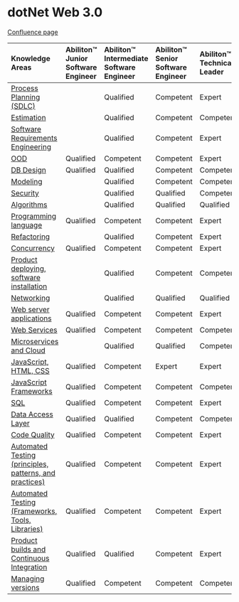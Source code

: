 # dotNet Web 3.0

[Confluence page](https://confluence.softserveinc.com/display/AbilitonKnowledgeModel/dotNet+Web+3.0)

| Knowledge Areas | Abiliton™ Junior Software Engineer | Abiliton™ Intermediate Software Engineer | Abiliton™ Senior Software Engineer | Abiliton™ Technical Leader |
| :--- | :--- | :--- | :--- | :--- |
| [Process Planning \(SDLC\)](https://confluence.softserveinc.com/pages/viewpage.action?pageId=293416133) |  | Qualified | Competent | Expert |
| [Estimation](https://confluence.softserveinc.com/pages/viewpage.action?pageId=293416112) |  | Qualified | Competent | Competent |
| [Software Requirements Engineering](https://confluence.softserveinc.com/pages/viewpage.action?pageId=293416122) |  | Qualified | Competent | Expert |
| [OOD](https://confluence.softserveinc.com/pages/viewpage.action?pageId=293413006) | Qualified | Competent | Competent | Expert |
| [DB Design](https://confluence.softserveinc.com/display/AbilitonKnowledgeModel/Design-DB+Design) | Qualified | Qualified | Competent | Competent |
| [Modeling](https://confluence.softserveinc.com/display/AbilitonKnowledgeModel/Design-Modeling) |  | Qualified | Competent | Competent |
| [Security](https://confluence.softserveinc.com/pages/viewpage.action?pageId=305170797) |  | Qualified | Qualified | Competent |
| [Algorithms](https://confluence.softserveinc.com/display/AbilitonKnowledgeModel/Algorithms) |  | Qualified | Qualified | Qualified |
| [Programming language](https://confluence.softserveinc.com/pages/viewpage.action?pageId=293416140) | Qualified | Competent | Competent | Expert |
| [Refactoring](https://confluence.softserveinc.com/pages/viewpage.action?pageId=293411850) |  | Qualified | Competent | Expert |
| [Concurrency](https://confluence.softserveinc.com/display/AbilitonKnowledgeModel/Construction-Concurrency-dotNet+3.0) | Qualified | Competent | Competent | Expert |
| [Product deploying, software installation](https://confluence.softserveinc.com/display/AbilitonKnowledgeModel/Deployment%2C+Installation-.Net%2C+v2) |  | Qualified | Competent | Competent |
| [Networking](https://confluence.softserveinc.com/display/AbilitonKnowledgeModel/Construction-Networking) |  | Qualified | Qualified | Qualified |
| [Web server applications](https://confluence.softserveinc.com/pages/viewpage.action?pageId=293416179) | Qualified | Competent | Competent | Expert |
| [Web Services](https://confluence.softserveinc.com/pages/viewpage.action?pageId=303695206) | Qualified | Competent | Competent | Competent |
| [Microservices and Cloud](https://confluence.softserveinc.com/display/AbilitonKnowledgeModel/Microservices+and+Cloud+.Net) |  | Qualified | Qualified | Competent |
| [JavaScript, HTML, CSS](https://confluence.softserveinc.com/pages/viewpage.action?pageId=295159224) | Qualified | Competent | Expert | Expert |
| [JavaScript Frameworks](https://confluence.softserveinc.com/pages/viewpage.action?pageId=301342041) | Qualified | Competent | Competent | Competent |
| [SQL](https://confluence.softserveinc.com/display/AbilitonKnowledgeModel/Construction-SQL) | Qualified | Competent | Competent | Expert |
| [Data Access Layer](https://confluence.softserveinc.com/pages/viewpage.action?pageId=305168871) | Qualified | Qualified | Competent | Competent |
| [Code Quality](https://confluence.softserveinc.com/display/AbilitonKnowledgeModel/Verification-CodeQuality-dotNet-v2) | Qualified | Competent | Competent | Expert |
| [Automated Testing \(principles, patterns, and practices\)](https://confluence.softserveinc.com/pages/viewpage.action?pageId=292393887)  | Qualified | Competent | Competent | Expert |
| [Automated Testing \(Frameworks, Tools, Libraries\)](https://confluence.softserveinc.com/pages/viewpage.action?pageId=292393030)  | Qualified | Competent | Competent | Expert |
| [Product builds and Continuous Integration](https://confluence.softserveinc.com/pages/viewpage.action?pageId=314224754) | Qualified | Qualified | Competent | Expert |
| [Managing versions](https://confluence.softserveinc.com/display/AbilitonKnowledgeModel/Configuration+Management-VCS) | Qualified | Competent | Competent | Competent |

